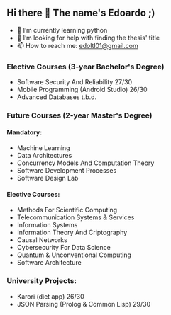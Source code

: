 ## Hi there 👋 The name's Edoardo ;)

- 🌱 I’m currently learning python
- 🤔 I’m looking for help with finding the thesis' title
- 📫 How to reach me: edoltl01@gmail.com

### Elective Courses (3-year Bachelor's Degree)
- Software Security And Reliability 27/30
- Mobile Programming (Android Studio) 26/30
- Advanced Databases t.b.d.

### Future Courses (2-year Master's Degree)
#### Mandatory:
- Machine Learning
- Data Architectures
- Concurrency Models And Computation Theory
- Software Development Processes
- Software Design Lab
#### Elective Courses:
- Methods For Scientific Computing
- Telecommunication Systems & Services
- Information Systems
- Information Theory And Criptography
- Causal Networks
- Cybersecurity For Data Science
- Quantum & Unconventional Computing
- Software Architecture

### University Projects: 
- Karori (diet app) 26/30
- JSON Parsing (Prolog & Common Lisp) 29/30
